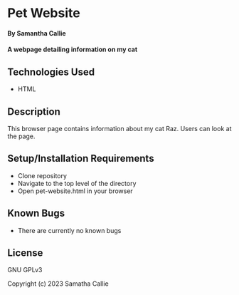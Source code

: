 # Pet Website

#### By **Samantha Callie**

#### A webpage detailing information on my cat

## Technologies Used

* HTML

## Description

This browser page contains information about my cat Raz. Users can look at the page.

## Setup/Installation Requirements

* Clone repository
* Navigate to the top level of the directory
* Open pet-website.html in your browser

## Known Bugs

* There are currently no known bugs

## License

GNU GPLv3

Copyright (c) 2023 Samatha Callie
